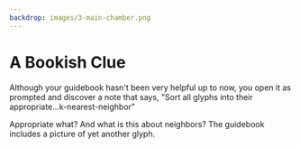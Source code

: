 ```yaml
---
backdrop: images/3-main-chamber.png
---
```


# A Bookish Clue

Although your guidebook hasn't been very helpful up to now, you open it as prompted and discover a note that says, "Sort all glyphs into their appropriate...k-nearest-neighbor"

Appropriate what? And what is this about neighbors? The guidebook includes a picture of yet another glyph.

<Item id="15" />

<Page url="4" instructions="You click on the URL that appears next to the glyph's image to learn more about these neighbors and their sorting. It seems that you need to rearrange the broken glyphs on the frieze according to their 'house'." action="Continue" condition="15" />




